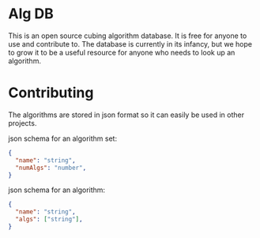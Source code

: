 # Alg DB

This is an open source cubing algorithm database. It is free for anyone to use and contribute to. The database is currently in its infancy, but we hope to grow it to be a useful resource for anyone who needs to look up an algorithm.

# Contributing

The algorithms are stored in json format so it can easily be used in other projects. 

json schema for an algorithm set:
```json
{
  "name": "string",
  "numAlgs": "number",
}
```

json schema for an algorithm:
```json
{
  "name": "string",
  "algs": ["string"],
}
```